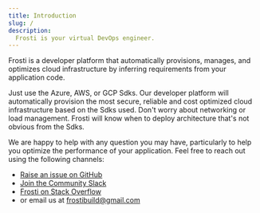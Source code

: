 ```yaml
---
title: Introduction
slug: /
description:
  Frosti is your virtual DevOps engineer. 
---
```


Frosti is a developer platform that automatically provisions, manages, and optimizes cloud infrastructure by inferring requirements from your application code.

Just use the Azure, AWS, or GCP Sdks. Our developer platform will automatically provision the most secure, reliable and cost optimized cloud infrastructure based on the Sdks used. Don't worry about networking or load management. Frosti will know when to deploy architecture that's not obvious from the Sdks.

We are happy to help with any question you may have, particularly to help you
optimize the performance of your application. Feel free to reach out using the
following channels:

- [Raise an issue on GitHub]({@githubUrl@}/issues)
- [Join the Community Slack]({@slackUrl@})
- [Frosti on Stack Overflow]({@stackoverflowUrl@})
- or email us at [frostibuild@gmail.com](mailto:frostibuild@gmail.com)
